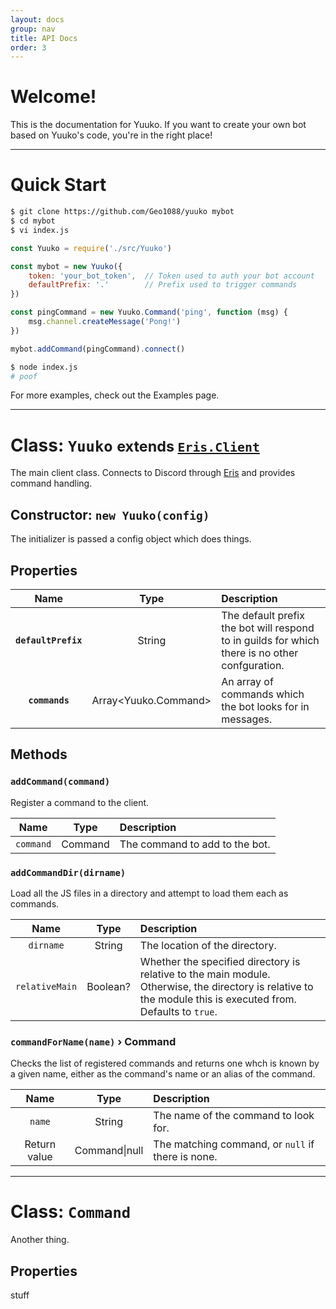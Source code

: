 ```yaml
---
layout: docs
group: nav
title: API Docs
order: 3
---
```

# Welcome!

This is the documentation for Yuuko. If you want to create your own bot based on Yuuko's code, you're in the right place!

---

# Quick Start

```bash
$ git clone https://github.com/Geo1088/yuuko mybot
$ cd mybot
$ vi index.js
```

```js
const Yuuko = require('./src/Yuuko')

const mybot = new Yuuko({
    token: 'your_bot_token',  // Token used to auth your bot account
    defaultPrefix: '.'        // Prefix used to trigger commands
})

const pingCommand = new Yuuko.Command('ping', function (msg) {
    msg.channel.createMessage('Pong!')
})

mybot.addCommand(pingCommand).connect()
```

```bash
$ node index.js
# poof
```

For more examples, check out the Examples page.

---

# Class: `Yuuko` <small>extends [`Eris.Client`](https://abal.moe/Eris/docs/Client)</small>

The main client class. Connects to Discord through [Eris](https://npmjs.com/package/eris) and provides command handling.

## Constructor: `new Yuuko(config)`

The initializer is passed a config object which does things.

## Properties

Name | Type | Description
:---:|:----:|:-----------
**`defaultPrefix`** | String | The default prefix the bot will respond to in guilds for which there is no other confguration.
**`commands`** | Array<Yuuko.Command> | An array of commands which the bot looks for in messages.

## Methods

### `addCommand(command)`

Register a command to the client.

Name | Type | Description
:---:|:----:|:-----------
`command` | Command | The command to add to the bot.

### `addCommandDir(dirname)`

Load all the JS files in a directory and attempt to load them each as commands.

Name | Type | Description
:---:|:----:|:-----------
`dirname` | String | The location of the directory.
`relativeMain` | Boolean? | Whether the specified directory is relative to the main module. Otherwise, the directory is relative to the module this is executed from. Defaults to `true`.

### `commandForName(name)` &rsaquo; Command

Checks the list of registered commands and returns one whch is known by a given name, either as the command's name or an alias of the command.

Name | Type | Description
:---:|:----:|:-----------
`name` | String | The name of the command to look for.
Return value | Command\|null | The matching command, or `null` if there is none.

---

# Class: `Command`

Another thing.

## Properties

stuff
